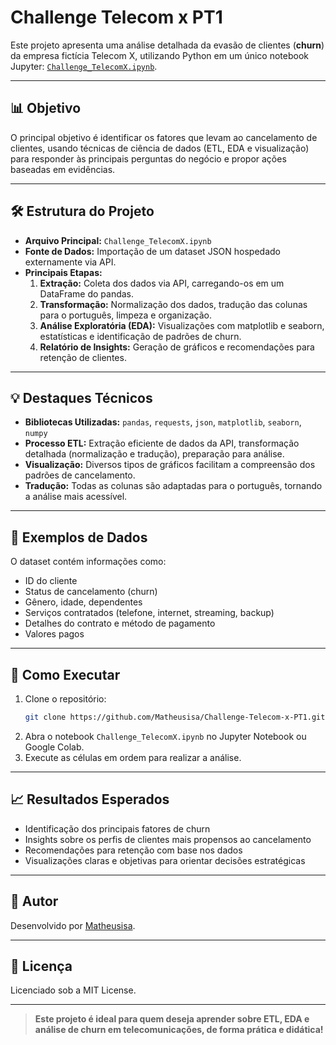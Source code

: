 # Challenge Telecom x PT1

Este projeto apresenta uma análise detalhada da evasão de clientes (**churn**) da empresa fictícia Telecom X, utilizando Python em um único notebook Jupyter: [`Challenge_TelecomX.ipynb`](Challenge_TelecomX.ipynb).

---

## 📊 Objetivo

O principal objetivo é identificar os fatores que levam ao cancelamento de clientes, usando técnicas de ciência de dados (ETL, EDA e visualização) para responder às principais perguntas do negócio e propor ações baseadas em evidências.

---

## 🛠️ Estrutura do Projeto

- **Arquivo Principal:** `Challenge_TelecomX.ipynb`
- **Fonte de Dados:** Importação de um dataset JSON hospedado externamente via API.
- **Principais Etapas:**
  1. **Extração:** Coleta dos dados via API, carregando-os em um DataFrame do pandas.
  2. **Transformação:** Normalização dos dados, tradução das colunas para o português, limpeza e organização.
  3. **Análise Exploratória (EDA):** Visualizações com matplotlib e seaborn, estatísticas e identificação de padrões de churn.
  4. **Relatório de Insights:** Geração de gráficos e recomendações para retenção de clientes.

---

## 💡 Destaques Técnicos

- **Bibliotecas Utilizadas:** `pandas`, `requests`, `json`, `matplotlib`, `seaborn`, `numpy`
- **Processo ETL:** Extração eficiente de dados da API, transformação detalhada (normalização e tradução), preparação para análise.
- **Visualização:** Diversos tipos de gráficos facilitam a compreensão dos padrões de cancelamento.
- **Tradução:** Todas as colunas são adaptadas para o português, tornando a análise mais acessível.

---

## 👀 Exemplos de Dados

O dataset contém informações como:
- ID do cliente
- Status de cancelamento (churn)
- Gênero, idade, dependentes
- Serviços contratados (telefone, internet, streaming, backup)
- Detalhes do contrato e método de pagamento
- Valores pagos

---

## 🚀 Como Executar

1. Clone o repositório:
   ```sh
   git clone https://github.com/Matheusisa/Challenge-Telecom-x-PT1.git
   ```
2. Abra o notebook `Challenge_TelecomX.ipynb` no Jupyter Notebook ou Google Colab.
3. Execute as células em ordem para realizar a análise.

---

## 📈 Resultados Esperados

- Identificação dos principais fatores de churn
- Insights sobre os perfis de clientes mais propensos ao cancelamento
- Recomendações para retenção com base nos dados
- Visualizações claras e objetivas para orientar decisões estratégicas

---

## 📝 Autor

Desenvolvido por [Matheusisa](https://github.com/Matheusisa).

---

## 📄 Licença

Licenciado sob a MIT License.

---

> **Este projeto é ideal para quem deseja aprender sobre ETL, EDA e análise de churn em telecomunicações, de forma prática e didática!**
